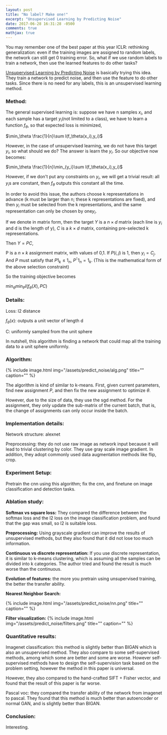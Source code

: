 ```yaml
---
layout: post
title: "No label? Make one!"
excerpt: "Unsupervised Learning by Predicting Noise"
date: 2017-06-28 16:31:28 -0500
comments: true
mathjax: true
---
```


You may remember one of the best paper at this year ICLR: rethinking generalization: even if the training images are assigned to random labels, the network can still get 0 training error. So, what if we use random labels to train a network, then use the learned features to do other tasks?

[Unsupervised Learning by Predicting Noise](https://arxiv.org/pdf/1704.05310.pdf) is basically trying this idea. They train a network to predict noise, and then use the feature to do other tasks. Since there is no need for any labels, this is an unsupervised learning method.


### Method:

The general supervised learning is: suppose we have n samples $x_i$, and each sample has a target $y_i$(not limited to a class), we have to learn a function $f_\theta$, so that expected loss is minimized,

$\min_\theta \frac{1}{n}\sum l(f_\theta(x_i),y_i)$

However, in the case of unsupervised learning, we do not have this target $y_i$, so what should we do? The answer is learn the $y_i$. So our objective now becomes:

$\min_\theta \frac{1}{n}\min_{y_i}\sum l(f_\theta(x_i),y_i)$

However, if we don't put any constraints on $y_i$, we will get a trivial result: all $y_i$s are constant, then $f_\theta$ outputs this constant all the time.

In order to avoid this issue, the authors choose k representations in advance (k must be larger than n; these k representations are fixed), and then $y_i$ must be selected from the k representations, and the same representation can only be chosen by one$y_i$.


If we denote in matrix form, then the target $Y$ is a $n \times d$ matrix (each line is $y_i$ and d is the length of y), $C$ is a $k \times d$ matrix, containing pre-selected k representations.

Then $Y = PC$,

P is a $n \times k$ assignment matrix, with values of 0,1. If $P (i, j)$ is 1, then $y_i = C_j$. And $P$ must satisfy that $P1_k \leq 1_n$, $P^\intercal 1_n = 1_k$. (This is the mathematical form of the above selection constraint)



So the training objective becomes

$\min_\theta \min_P l(f_\theta (X), PC)$



### Details:

Loss: l2 distance

$f_\theta (x)$: outputs a unit vector of length d

C: uniformly sampled from the unit sphere

In nutshell, this algorithm is finding a network that could map all the training data to a unit sphere uniformly.



### Algorithm:
{% include image.html
            img="/assets/predict_noise/alg.png"
            title=""
            caption="" %}

The algorithm is kind of similar to k-means. First, given current parameters, find new assignment $P$, and then fix the new assignment to optimize $\theta$.

However, due to the size of data, they use the sgd method. For the assignment, they only update the sub-matrix of the current batch, that is, the change of assignments can only occur inside the batch.


### Implementation details:

Network structure: alexnet

Preprocessing: they do not use raw image as network input because it will lead to trivial clustering by color. They use gray scale image gradient. In addition, they adopt commonly used data augmentation methods like flip, crop.



### Experiment Setup:

Pretrain the cnn using this algorithm; fix the cnn, and finetune on image classification and detection tasks.



### Ablation study:

**Softmax vs square loss:** They compared the difference between the softmax loss and the l2 loss on the image classification problem, and found that the gap was small, so l2 is suitable loss.

**Preprocessing:** Using grayscale gradient can improve the results of unsupervised methods, but they also found that it did not lose too much information.

**Continuous vs discrete representation:** If you use discrete representation, it is similar to k-means clustering, which is assuming all the samples can be divided into k categories. The author tried and found the result is much worse than the continuous.

**Evolution of features:** the more you pretrain using unsupervised training, the better the transfer ability.

**Nearest Neighbor Search:**

{% include image.html
            img="/assets/predict_noise/nn.png"
            title=""
            caption="" %}

**Filter visualization:**
{% include image.html
            img="/assets/predict_noise/filters.png"
            title=""
            caption="" %}


### Quantitative results:

Imagenet classification: this method is slightly better than BIGAN which is also an unsupervised method. They also compare to some self-supervised methods, among which some are better and some are worse. However self-supervised methods have to design the self-supervision task based on the problem setting, however the method in this paper is universal.

However, they also compared to the hand-crafted SIFT + Fisher vector, and found that the result of this paper is far worse.

Pascal voc: they compared the transfer ability of the network from imagenet to pascal. They found that this method is much better than autoencoder or normal GAN, and is slightly better than BIGAN.


### Conclusion:

Interesting.